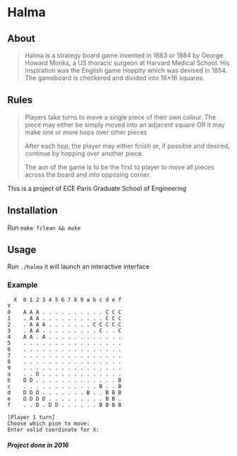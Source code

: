 # Halma

About
-----
>Halma is a strategy board game invented in 1883 or 1884 by George Howard Monks, a US thoracic surgeon at Harvard Medical School. His inspiration was the English game Hoppity which was devised in 1854. The gameboard is checkered and divided into 16×16 squares.

Rules
-----
> Players take turns to move a single piece of their own colour. The piece may either be simply moved into an adjacent square OR it may make one or more hops over other pieces
>
>After each hop, the player may either finish or, if possible and desired, continue by hopping over another piece.
>
>The aim of the game is to be the first to player to move all pieces across the board and into opposing corner.

This is a project of ECE Paris Graduate School of Engineering

Installation
------------
Run `make fclean && make`

Usage
-----
Run `./halma` it will launch an interactive interface

### Example
```
  X  0 1 2 3 4 5 6 7 8 9 a b c d e f
Y
0    A A A . . . . . . . . . . C C C
1    . A A . . . . . . . . . . C C C
2    . A A A . . . . . . . C C C C C
3    . A A . . . . . . . . . C . . C
4    A A . A . . . . . . . . . . . .
5    . . . . . . . . . . . . . . . .
6    . . . . . . . . . . . . . . . .
7    . . . . . . . . . . . . . . . .
8    . . . . . . . . . . . . . . . .
9    . . . . . . . . . . . . . . . .
a    . . D . . . . . . . . . . . . .
b    D D . . . . . . . . . . . . . B
c    . . . . . . . . . . . . B . . B
d    D D D . . . . . . . B . . B B B
e    D D D D . . . . . . . . . B B .
f    . . D . D D . . . . . . B B B B

[Player 1 turn]
Choose which pion to move:
Enter valid coordinate for X:
```

##### Project done in 2016
